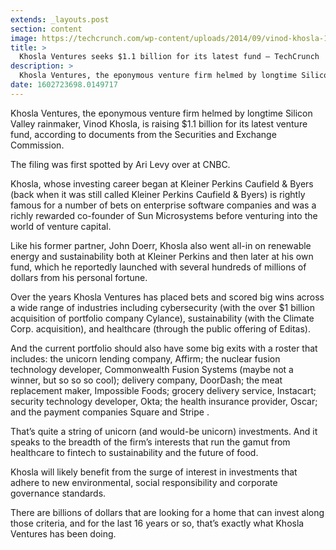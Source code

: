 ```yaml
--- 
extends: _layouts.post 
section: content 
image: https://techcrunch.com/wp-content/uploads/2014/09/vinod-khosla-13-of-15.jpg?w=600 
title: > 
  Khosla Ventures seeks $1.1 billion for its latest fund – TechCrunch 
description: > 
  Khosla Ventures, the eponymous venture firm helmed by longtime Silicon Valley rainmaker, Vinod Khosla, is raising $1.1 billion for its latest venture fund, according to documents from the Securities and Exchange Commission.Over the years Khosla Ventures has placed bets and scored big wins across a wide range of industries including cybersecurity (with the over $1 billion acquisition of portfolio company Cylance), sustainability (with the Climate Corp. acquisition), and healthcare (through the public offering of Editas).That’s quite a string of unicorn (and would-be unicorn) investments.Khosla will likely benefit from the surge of interest in investments that adhere to new environmental, social responsibility and corporate governance standards.There are billions of dollars that are looking for a home that can invest along those criteria, and for the last 16 years or so, that’s exactly what Khosla Ventures has been doing. 
date: 1602723698.0149717 
--- 
```

Khosla Ventures, the eponymous venture firm helmed by longtime Silicon Valley rainmaker, Vinod Khosla, is raising $1.1 billion for its latest venture fund, according to documents from the Securities and Exchange Commission.

The filing was first spotted by Ari Levy over at CNBC.

Khosla, whose investing career began at Kleiner Perkins Caufield & Byers (back when it was still called Kleiner Perkins Caufield & Byers) is rightly famous for a number of bets on enterprise software companies and was a richly rewarded co-founder of Sun Microsystems before venturing into the world of venture capital.

Like his former partner, John Doerr, Khosla also went all-in on renewable energy and sustainability both at Kleiner Perkins and then later at his own fund, which he reportedly launched with several hundreds of millions of dollars from his personal fortune.

Over the years Khosla Ventures has placed bets and scored big wins across a wide range of industries including cybersecurity (with the over $1 billion acquisition of portfolio company Cylance), sustainability (with the Climate Corp. acquisition), and healthcare (through the public offering of Editas).

And the current portfolio should also have some big exits with a roster that includes: the unicorn lending company, Affirm; the nuclear fusion technology developer, Commonwealth Fusion Systems (maybe not a winner, but so so so cool); delivery company, DoorDash; the meat replacement maker, Impossible Foods; grocery delivery service, Instacart; security technology developer, Okta; the health insurance provider, Oscar; and the payment companies Square and Stripe .

That’s quite a string of unicorn (and would-be unicorn) investments. And it speaks to the breadth of the firm’s interests that run the gamut from healthcare to fintech to sustainability and the future of food.

Khosla will likely benefit from the surge of interest in investments that adhere to new environmental, social responsibility and corporate governance standards.

There are billions of dollars that are looking for a home that can invest along those criteria, and for the last 16 years or so, that’s exactly what Khosla Ventures has been doing.